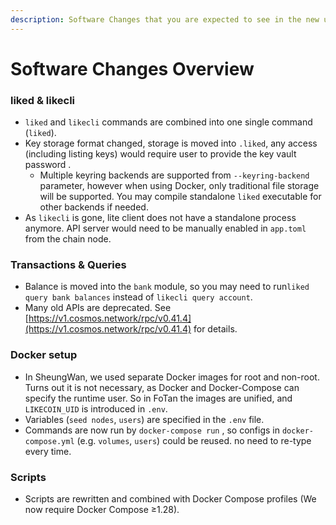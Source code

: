 ```yaml
---
description: Software Changes that you are expected to see in the new upgrade to FoTan
---
```


# Software Changes Overview

### liked & likecli

* `liked` and `likecli` commands are combined into one single command \(`liked`\).
* Key storage format changed,  storage is moved into `.liked`, any access \(including listing keys\) would require user  to provide the key vault password .
  * Multiple keyring backends are supported from `--keyring-backend` parameter, however when using Docker, only traditional file storage will be supported. You may compile standalone `liked` executable for other backends if needed.
* As `likecli` is gone, lite client does not have a standalone process anymore. API server would need to be manually enabled in `app.toml` from the chain node.

### Transactions & Queries

* Balance is moved into the `bank` module, so you may need  to run`liked query bank balances` instead of `likecli query account`.
* Many old APIs are deprecated. See [https://v1.cosmos.network/rpc/v0.41.4](https://v1.cosmos.network/rpc/v0.41.4) for details.

### Docker setup

* In SheungWan, we used separate Docker images for root and non-root. Turns out it is not necessary, as Docker and Docker-Compose can specify the runtime user. So in FoTan the images are unified, and `LIKECOIN_UID` is introduced in `.env`.
* Variables \(`seed nodes`, `users`\) are specified in the `.env` file.
* Commands are now run by `docker-compose run` , so configs in `docker-compose.yml` \(e.g. `volumes`, `users`\) could be reused. no need to re-type every time.

### Scripts

* Scripts are rewritten and combined with Docker Compose profiles \(We now require Docker Compose ≥1.28\).

